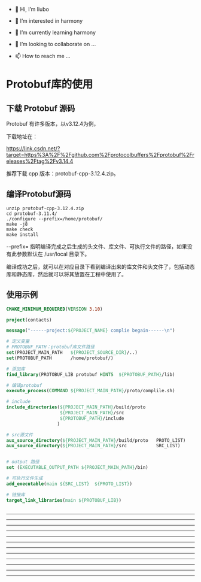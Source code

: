 * 👋 Hi, I’m liubo

* 👀 I’m interested in harmony

* 🌱 I’m currently learning harmony

* 💞️ I’m looking to collaborate on ...

* 📫 How to reach me ...

  

# Protobuf库的使用





## 下载 Protobuf 源码

Protobuf 有许多版本，以v3.12.4为例，

下载地址在：

https://link.csdn.net/?target=https%3A%2F%2Fgithub.com%2Fprotocolbuffers%2Fprotobuf%2Freleases%2Ftag%2Fv3.14.4



推荐下载 cpp 版本：protobuf-cpp-3.12.4.zip。





## 编译Protobuf源码

```shell
unzip protobuf-cpp-3.12.4.zip
cd protobuf-3.11.4/
./configure --prefix=/home/protobuf/
make -j8
make check
make install
```

--prefix= 指明编译完成之后生成的头文件、库文件、可执行文件的路径，如果没有此参数默认在 /usr/local 目录下。

编译成功之后，就可以在对应目录下看到编译出来的库文件和头文件了，包括动态库和静态库，然后就可以将其放置在工程中使用了。







## 使用示例

```cmake
CMAKE_MINIMUM_REQUIRED(VERSION 3.10)

project(contacts)

message("------project:${PROJECT_NAME} complie begain------\n")

# 定义变量
# PROTOBUF_PATH：protobuf库文件路径
set(PROJECT_MAIN_PATH   ${PROJECT_SOURCE_DIR}/..)
set(PROTOBUF_PATH       /home/protobuf/)

# 添加库
find_library(PROTOBUF_LIB protobuf HINTS  ${PROTOBUF_PATH}/lib)

# 编译protobuf
execute_process(COMMAND ${PROJECT_MAIN_PATH}/proto/complile.sh)

# include
include_directories(${PROJECT_MAIN_PATH}/build/proto
                    ${PROJECT_MAIN_PATH}/src
                    ${PROTOBUF_PATH}/include
                   )

# src源文件
aux_source_directory(${PROJECT_MAIN_PATH}/build/proto   PROTO_LIST)
aux_source_directory(${PROJECT_MAIN_PATH}/src           SRC_LIST)


# output 路径
set (EXECUTABLE_OUTPUT_PATH ${PROJECT_MAIN_PATH}/bin)

# 可执行文件生成
add_executable(main ${SRC_LIST}  ${PROTO_LIST})

# 链接库
target_link_libraries(main ${PROTOBUF_LIB})



```




























---

---

---

---

---

---

---

---

---

---

---

---
